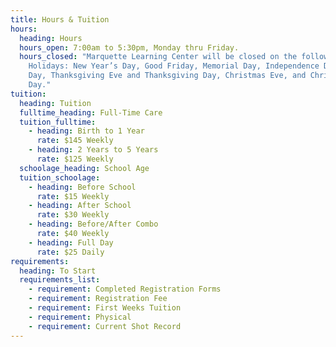 ```yaml
---
title: Hours & Tuition
hours:
  heading: Hours
  hours_open: 7:00am to 5:30pm, Monday thru Friday.
  hours_closed: "Marquette Learning Center will be closed on the following
    Holidays: New Year’s Day, Good Friday, Memorial Day, Independence Day, Labor
    Day, Thanksgiving Eve and Thanksgiving Day, Christmas Eve, and Christmas
    Day."
tuition:
  heading: Tuition
  fulltime_heading: Full-Time Care
  tuition_fulltime:
    - heading: Birth to 1 Year
      rate: $145 Weekly
    - heading: 2 Years to 5 Years
      rate: $125 Weekly
  schoolage_heading: School Age
  tuition_schoolage:
    - heading: Before School
      rate: $15 Weekly
    - heading: After School
      rate: $30 Weekly
    - heading: Before/After Combo
      rate: $40 Weekly
    - heading: Full Day
      rate: $25 Daily
requirements:
  heading: To Start
  requirements_list:
    - requirement: Completed Registration Forms
    - requirement: Registration Fee
    - requirement: First Weeks Tuition
    - requirement: Physical
    - requirement: Current Shot Record
---
```

